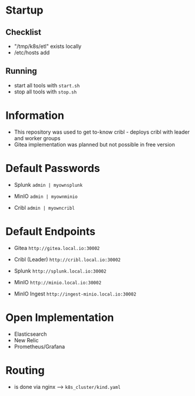 # Startup
## Checklist
- "/tmp/k8s/etl" exists locally 
- /etc/hosts add

## Running
- start all tools with `start.sh`
- stop all tools with `stop.sh`

# Information
- This repository was used to get to-know cribl - deploys cribl with leader and worker groups
- Gitea implementation was planned but not possible in free version

# Default Passwords
- Splunk 
`admin | myownsplunk`

- MinIO 
`admin | myownminio`

- Cribl 
`admin | myowncribl`

# Default Endpoints
- Gitea 
`http://gitea.local.io:30002`

- Cribl (Leader) 
`http://cribl.local.io:30002`

- Splunk 
 `http://splunk.local.io:30002`

- MinIO 
  `http://minio.local.io:30002`

- MinIO Ingest 
  `http://ingest-minio.local.io:30002`

# Open Implementation
- Elasticsearch
- New Relic
- Prometheus/Grafana

# Routing
- is done via nginx --> `k8s_cluster/kind.yaml`

